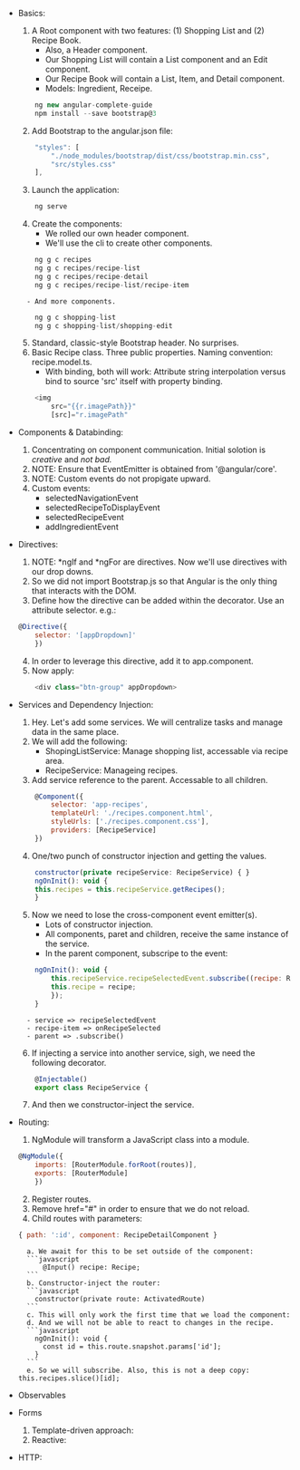 - Basics:
    1. A Root component with two features: (1) Shopping List and (2) Recipe Book.
        - Also, a Header component.
        - Our Shopping List will contain a List component and an Edit component.
        - Our Recipe Book will contain a List, Item, and Detail component.
        - Models: Ingredient, Receipe.
    ```javascript
        ng new angular-complete-guide
        npm install --save bootstrap@3
    ```
    2. Add Bootstrap to the angular.json file:
    ```javascript
        "styles": [
            "./node_modules/bootstrap/dist/css/bootstrap.min.css",
            "src/styles.css"
        ],
    ```
    3. Launch the application:
    ```javascript
        ng serve
    ```
    4. Create the components:
        - We rolled our own header component.
        - We'll use the cli to create other components.
    ```javascript
        ng g c recipes
        ng g c recipes/recipe-list
        ng g c recipes/recipe-detail
        ng g c recipes/recipe-list/recipe-item
    ```
        - And more components.
    ```javascript
        ng g c shopping-list
        ng g c shopping-list/shopping-edit
    ```
    5. Standard, classic-style Bootstrap header. No surprises.
    6. Basic Recipe class. Three public properties. Naming convention: recipe.model.ts.
        - With binding, both will work: Attribute string interpolation versus bind to source 'src' itself with property binding.
    ```javascript
        <img 
            src="{{r.imagePath}}"
            [src]="r.imagePath"
    ```

- Components & Databinding:
    1. Concentrating on component communication. Initial solotion is *creative* and *not bad.*
    2. NOTE: Ensure that EventEmitter is obtained from '@angular/core'.
    3. NOTE: Custom events do not propigate upward.
    4. Custom events:
        - selectedNavigationEvent
        - selectedRecipeToDisplayEvent
        - selectedRecipeEvent
        - addIngredientEvent

- Directives:
    1. NOTE: *ngIf and *ngFor are directives. Now we'll use directives with our drop downs.
    2. So we did not import Bootstrap.js so that Angular is the only thing that interacts with the DOM.
    3. Define how the directive can be added within the decorator. Use an attribute selector. e.g.:
    ```javascript
    @Directive({
        selector: '[appDropdown]'
        })
    ```
    4. In order to leverage this directive, add it to app.component.
    5. Now apply:
    ```javascript
        <div class="btn-group" appDropdown>
    ```

- Services and Dependency Injection:
    1. Hey. Let's add some services. We will centralize tasks and manage data in the same place.
    2. We will add the following:
        - ShopingListService: Manage shopping list, accessable via recipe area.
        - RecipeService: Manageing recipes.
    3. Add service reference to the parent. Accessable to all children.
    ```javascript
        @Component({
            selector: 'app-recipes',
            templateUrl: './recipes.component.html',
            styleUrls: ['./recipes.component.css'],
            providers: [RecipeService]
        })
    ```
    4. One/two punch of constructor injection and getting the values.
    ```javascript
        constructor(private recipeService: RecipeService) { }
        ngOnInit(): void { 
        this.recipes = this.recipeService.getRecipes();
        }
    ```
    5. Now we need to lose the cross-component event emitter(s).
        - Lots of constructor injection. 
        - All components, paret and children, receive the same instance of the service.
        - In the parent component, subscripe to the event:
    ```javascript
        ngOnInit(): void { 
            this.recipeService.recipeSelectedEvent.subscribe((recipe: Recipe) => {
            this.recipe = recipe;
            });
        }
    ```
        - service => recipeSelectedEvent
        - recipe-item => onRecipeSelected
        - parent => .subscribe()
    6. If injecting a service into another service, sigh, we need the following decorator.
    ```javascript
        @Injectable()
        export class RecipeService {
    ```
    7. And then we constructor-inject the service.

- Routing:
    1. NgModule will transform a JavaScript class into a module.
    ```javascript
    @NgModule({
        imports: [RouterModule.forRoot(routes)],
        exports: [RouterModule]
        })
    ```
    2. Register routes.
    3. Remove href="#" in order to ensure that we do not reload.
    4. Child routes with parameters:
    ```javascript
    { path: ':id', component: RecipeDetailComponent }
    ```
        a. We await for this to be set outside of the component:
        ```javascript
            @Input() recipe: Recipe;
        ```
        b. Constructor-inject the router:
        ```javascript
          constructor(private route: ActivatedRoute)
        ```
        c. This will only work the first time that we load the component:
        d. And we will not be able to react to changes in the recipe.
        ```javascript
          ngOnInit(): void {
            const id = this.route.snapshot.params['id'];
          }
        ```
        e. So we will subscribe. Also, this is not a deep copy: this.recipes.slice()[id];

- Observables

- Forms
    1. Template-driven approach:
    2. Reactive:

- HTTP: